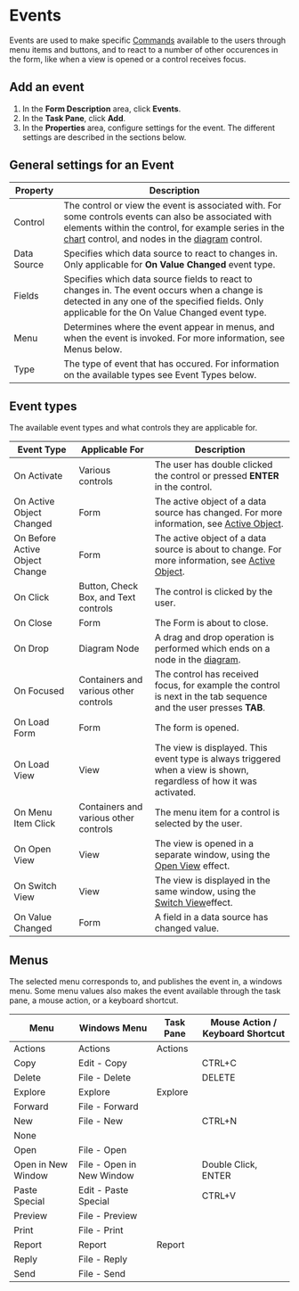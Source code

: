 # Events

Events are used to make specific [Commands](commands.md) available to the users through menu items and buttons, and to react to a number of other occurences in the form, like when a view is opened or a control receives focus.


## Add an event

1.  In the **Form Description** area, click **Events**.
2.  In the **Task Pane**, click **Add**.
3.  In the **Properties** area, configure settings for the event. The different settings are described in the sections below.



## General settings for an Event

Property                   | Description
---------------------------|------------------------------
Control                    | The control or view the event is associated with. For some controls events can also be associated with elements within the control, for example series in the [chart](views/desktop-controls/reporting-and-visualization-controls/chart.md) control, and nodes in the [diagram](views/desktop-controls/reporting-and-visualization-controls/diagram.md) control.
Data Source                | Specifies which data source to react to changes in. Only applicable for **On Value Changed** event type.
Fields                     | Specifies which data source fields to react to changes in. The event occurs when a change is detected in any one of the specified fields. Only applicable for the On Value Changed event type.
Menu                       | Determines where the event appear in menus, and when the event is invoked. For more information, see Menus below.
Type                       | The type of event that has occured. For information on the available types see Event Types below.


## Event types

The available event types and what controls they are applicable for.

Event Type                     | Applicable For                            | Description
-------------------------------|-------------------------------------------|------------------------------------
On Activate                    | Various controls                          | The user has double clicked the control or pressed **ENTER** in the control.
On Active Object Changed       | Form                                      | The active object of a data source has changed. For more information, see [Active Object](../common-concepts/active-object.md).
On Before Active Object Change | Form                                      | The active object of a data source is about to change. For more information, see [Active Object](../common-concepts/active-object.md).
On Click                       | Button, Check Box, and Text controls      | The control is clicked by the user.
On Close                       | Form                                      | The Form is about to close.
On Drop                        | Diagram Node                              | A drag and drop operation is performed which ends on a node in the [diagram](views/desktop-controls/reporting-and-visualization-controls/diagram.md).
On Focused                     | Containers and various other controls     | The control has received focus, for example the control is next in the tab sequence and the user presses **TAB**.
On Load Form                   | Form                                      | The form is opened.
On Load View                   | View                                      | The view is displayed. This event type is always triggered when a view is shown, regardless of how it was activated.
On Menu Item Click             | Containers and various other controls     | The menu item for a control is selected by the user.
On Open View                   | View                                      | The view is opened in a separate window, using the [Open View](commands.md) effect.
On Switch View                 | View                                      | The view is displayed in the same window, using the [Switch View](commands.md)effect.
On Value Changed               | Form                                      | A field in a data source has changed value.


## Menus

The selected menu corresponds to, and publishes the event in, a windows menu. Some menu values also makes the event available through the task pane, a mouse action, or a keyboard shortcut.

Menu               | Windows Menu              | Task Pane | Mouse Action / Keyboard Shortcut
-------------------|---------------------------|-----------|---------------------------------
Actions            | Actions                   | Actions   |
Copy               | Edit - Copy               |           | CTRL+C
Delete             | File - Delete             |           | DELETE
Explore            | Explore                   | Explore   |
Forward            | File - Forward            |           |
New                | File - New                |           | CTRL+N
None               |                           |           |
Open               | File - Open               |           |
Open in New Window | File - Open in New Window |           | Double Click, ENTER
Paste Special      | Edit - Paste Special      |           | CTRL+V
Preview            | File - Preview            |           |
Print              | File - Print              |           |
Report             | Report                    | Report    |
Reply              | File - Reply              |           |
Send               | File - Send               |           |